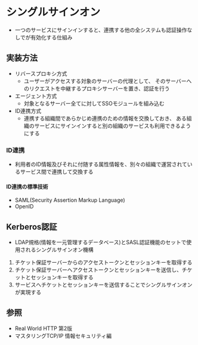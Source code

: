 # シングルサインオン
- 一つのサービスにサインインすると、連携する他の全システムも認証操作なしでが有効化する仕組み

## 実装方法
- リバースプロキシ方式
  - ユーザーがアクセスする対象のサーバーの代理として、
    そのサーバーへのリクエストを中継するプロキシサーバーを置き、認証を行う
- エージェント方式
  - 対象となるサーバー全てに対してSSOモジュールを組み込む
- ID連携方式
  - 連携する組織間であらかじめ連携のための情報を交換しておき、
    ある組織のサービスにサインインすると別の組織のサービスも利用できるようにする

### ID連携
- 利用者のID情報及びそれに付随する属性情報を、別々の組織で運営されているサービス間で連携して交換する

#### ID連携の標準技術
- SAML(Security Assertion Markup Language)
- OpenID

## Kerberos認証
- LDAP規格(情報を一元管理するデータベース)とSASL認証機能のセットで使用されるシングルサインオン機構
1. チケット保証サーバーからのアクセストークンとセッションキーを取得する
2. チケット保証サーバーへアクセストークンとセッションキーを送信し、チケットとセッションキーを取得する
3. サービスへチケットとセッションキーを送信することでシングルサインオンが実現する

## 参照
- Real World HTTP 第2版
- マスタリングTCP/IP 情報セキュリティ編
